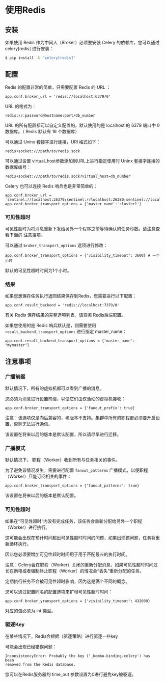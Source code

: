 # 使用Redis

## 安装

如果使用 Redis 作为中间人（Broker）必须要安装 Celery 的依赖库，您可以通过 celery\[redis\] 进行安装：

```bash
$ pip install -U "celery[redis]"
```

## 配置

Redis 的配置非常的简单，只需要配置 Redis 的 URL ：

```text
app.conf.broker_url = 'redis://localhost:6379/0'
```

URL 的格式为：

```text
redis://:password@hostname:port/db_number
```

URL 的所有配置都可以自定义配置的，默认使用的是 localhost 的 6379 端口中 0 数据库。（ Redis 默认有 16 个数据库）

可以通过 Uninx 套接字进行连接，URl 格式如下：

```text
redis+socket:///path/to/redis.sock
```

可以通过设置 virtual\_host参数添加到URL上进行指定使用时 Uninx 套接字连接的数据库编号：

```text
redis+socket:///path/to/redis.sock?virtual_host=db_number
```

Celery 也可以连接 Redis 哨兵也是非常简单的：

```text
app.conf.broker_url = 'sentinel://localhost:26379;sentinel://localhost:26380;sentinel://localhost:26381'
app.conf.broker_transport_options = {'master_name':'cluster1'}
```

### 可见性超时

可见性超时为将消息重新下发给另外一个程序之前等待确认的任务秒数。请注意查看下面的 [注意事项](shi-yong-redis.md#zhu-yi-shi-xiang)。

可以通过 `broker_transport_options` 选项进行修改：

```text
app.conf.broker_transport_options = {'visibility_timeout': 3600} # 一个小时
```

默认的可见性超时时间为1个小时。

### 结果

如果您想保存任务执行返回结果保存到Redis，您需要进行以下配置：

```text
app.conf.result_backend = 'redis://localhost:7379/0'
```

有关 Redis 保存结果的完整选项列表，请查阅 Redis后端配置。

如果您使用的是 Redis 哨兵默认是，则需要使用 `result_backend_transport_options` 进行指定  master\_name：

```text
app.conf.result_backend_transport_options = {'master_name': "mymaster"}
```

## 注意事项

### 广播前缀

默认情况下，所有的虚拟机都可以看到广播的消息。

您必须为消息进行设置前缀，以便它们由仅活动的虚拟机接收：

```text
app.conf.broker_transport_options = {'fanout_prefix': true}
```

注意：该选项仅是向后兼容的，老版本不支持。集群中所有的职程都必须要开启设置，否则无法进行通信。

该设置在将来以后的版本是默认配置，所以请尽早进行迁移。

### 广播模式

默认情况下， 职程（Worker）收到所有与任务相关的事件。

为了避免该情况发生，需要进行配置 `fanout_patterns` 广播模式，以便职程（Worker）只能订阅相关的事件：

```text
app.conf.broker_transport_options = {'fanout_patterns': true}
```

该设置在将来以后的版本是默认配置。

### 可见性超时

如果在“可见性超时“内没有完成任务，该任务会重新分配给另外一个职程（Worker）进行执行。

这可能会出现在预计时间超出可见性超时时间的问题，如果出现该问题，任务将重新循环执行。

因此您必须要增加可见性超时时间用于用于匹配最长的执行时间。

注意：Celery会在职程（Worker）关闭的重新分配消息，如果可见性超时时间过长在断电或者强制终止职程（Worker）的情况会“丢失“重新分配的任务。

定期执行任务不会被可见性超时影响，因为这是俩个不同的概念。

您可以通过配置同名的配置选项来扩增可见性超时时间：

```text
app.conf.broker_yransport_options = {'visibility_timeout': 432000}
```

对应的值必须为 int 类型。

### 驱逐Key

在某些情况下，Redis会根据（驱逐策略）进行驱逐一些key

可能会出现已经错误问题：

```text
InconsistencyError: Probably the key ('_kombu.binding.celery') has been
removed from the Redis database.
```

您可以在Redis服务器的 time\_out 参数设置为0进行避免key被驱逐。

